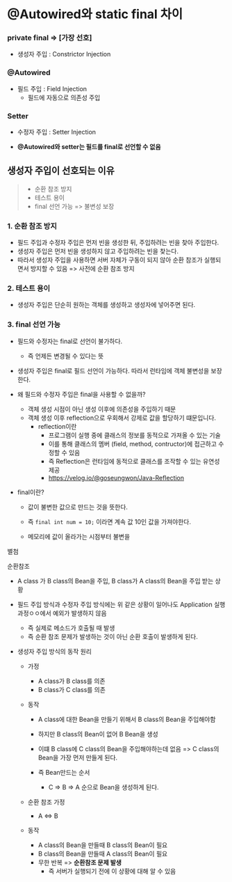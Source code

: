 # @Autowired와 static final 차이



### private final => [가장 선호]

- 생성자 주입 : Constrictor Injection

### @Autowired

- 필드 주입 : Field Injection
  - 필드에 자동으로 의존성 주입

### Setter

- 수정자 주입 : Setter  Injection

- **@Autowired와 setter는 필드를 final로 선언할 수 없음**



## 생성자 주입이 선호되는 이유

> - 순환 참조 방지
> - 테스트 용이
> - final 선언 가능 => 불변성 보장

### 1. 순환 참조 방지

- 필드 주입과 수정자 주입은 먼저 빈을 생성한 뒤, 주입하려는 빈을 찾아 주입한다.
- 생성자 주입은 먼저 빈을 생성하지 않고 주입하려는 빈을 찾는다.
- 따라서 생성자 주입을 사용하면 서버 자체가 구동이 되지 않아 순환 참조가 실행되면서 방지할 수 있음 => 사전에 순환 참조 방지

### 2. 테스트 용이

- 생성자 주입은 단순히 원하는 객체를 생성하고 생성자에 넣어주면 된다.



### 3. final 선언 가능

- 필드와 수정자는 final로 선언이 불가하다.
  - 즉 언제든 변경될 수 있다는 뜻
- 생성자 주입은 final로 필드 선언이 가능하다. 따라서 런타임에 객체 불변성을 보장한다.



- 왜 필드와 수정자 주입은 final을 사용할 수 없을까?
  - 객체 생성 시점이 아닌 생성 이후에 의존성을 주입하기 때문
  - 객체 생성 이후 reflection으로 우회해서 강제로 값을 할당하기 떄문입니다.
    - reflection이란
      - 프로그램이 실행 중에 클래스의 정보를 동적으로 가져올 수 있는 기술
      - 이를 통해 클래스의 멤버 (field, method, contructor)에 접근하고 수정할 수 있음
      - 즉 Reflection은 런타임에 동적으로 클래스를 조작할 수 있는 유연성 제공
      - https://velog.io/@goseungwon/Java-Reflection



- final이란?

  - 값이 불변한 값으로 만드는 것을 뜻한다.

  - 즉 `final int num = 10;`  이라면 계속 값 10인 값을 가져야한다.
  - 메모리에 값이 올라가는 시점부터 불변을 





별첨

순환참조

- A class 가 B class의 Bean을 주입, B class가 A class의 Bean을 주입 받는 상황
- 필드 주입 방식과 수정자 주입 방식에는 위 같은 상황이 일어나도 Application 실행 과정ㅇㅇ에서 예외가 발생하지 않음
  - 즉 실제로 메소드가 호출될 때 발생
  - 즉 순환 참조 문제가 발생하는 것이 아닌 순환 호출이 발생하게 된다.

- 생성자 주입 방식의 동작 원리

  - 가정

    - A class가 B class를 의존
    - B class가 C class를 의존

  - 동작

    - A class에 대한 Bean을 만들기 위해서 B class의 Bean을 주입해야함

    - 하지만 B class의 Bean이 없어 B Bean을 생성

    - 이떄 B class에 C class의 Bean을 주입해야하는데 없음 => C class의 Bean을 가장 먼저 만들게 된다.

    - 즉 Bean만드는 순서

      - C => B => A 순으로 Bean을 생성하게 된다.

        

  - 순환 참조 가정

    - A <=> B

  - 동작

    - A class의 Bean을 만들때 B class의 Bean이 필요
    - B class의 Bean을 만들때 A class의 Bean이 필요
    - 무한 반복 => **순환참조 문제 발생**
      - 즉 서버가 실행되기 전에 이 상황에 대해 알 수 있음



























